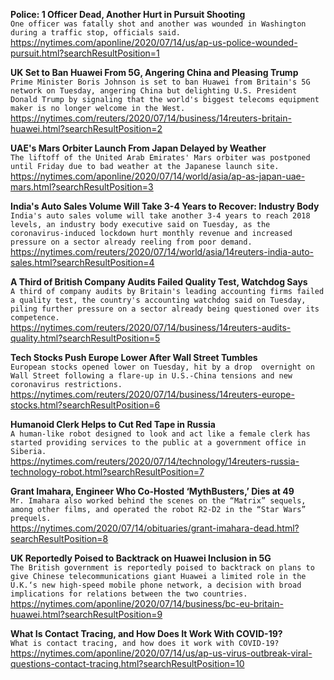 **Police: 1 Officer Dead, Another Hurt in Pursuit Shooting**\
`One officer was fatally shot and another was wounded in Washington during a traffic stop, officials said. `\
https://nytimes.com/aponline/2020/07/14/us/ap-us-police-wounded-pursuit.html?searchResultPosition=1

**UK Set to Ban Huawei From 5G, Angering China and Pleasing Trump**\
`Prime Minister Boris Johnson is set to ban Huawei from Britain's 5G network on Tuesday, angering China but delighting U.S. President Donald Trump by signaling that the world's biggest telecoms equipment maker is no longer welcome in the West.`\
https://nytimes.com/reuters/2020/07/14/business/14reuters-britain-huawei.html?searchResultPosition=2

**UAE's Mars Orbiter Launch From Japan Delayed by Weather**\
`The liftoff of the United Arab Emirates' Mars orbiter was postponed until Friday due to bad weather at the Japanese launch site.`\
https://nytimes.com/aponline/2020/07/14/world/asia/ap-as-japan-uae-mars.html?searchResultPosition=3

**India's Auto Sales Volume Will Take 3-4 Years to Recover: Industry Body**\
`India's auto sales volume will take another 3-4 years to reach 2018 levels, an industry body executive said on Tuesday, as the coronavirus-induced lockdown hurt monthly revenue and increased pressure on a sector already reeling from poor demand.`\
https://nytimes.com/reuters/2020/07/14/world/asia/14reuters-india-auto-sales.html?searchResultPosition=4

**A Third of British Company Audits Failed Quality Test, Watchdog Says**\
`A third of company audits by Britain's leading accounting firms failed a quality test, the country's accounting watchdog said on Tuesday, piling further pressure on a sector already being questioned over its competence.`\
https://nytimes.com/reuters/2020/07/14/business/14reuters-audits-quality.html?searchResultPosition=5

**Tech Stocks Push Europe Lower After Wall Street Tumbles**\
`European stocks opened lower on Tuesday, hit by a drop  overnight on Wall Street following a flare-up in U.S.-China tensions and new coronavirus restrictions. `\
https://nytimes.com/reuters/2020/07/14/business/14reuters-europe-stocks.html?searchResultPosition=6

**Humanoid Clerk Helps to Cut Red Tape in Russia**\
`A human-like robot designed to look and act like a female clerk has started providing services to the public at a government office in Siberia.`\
https://nytimes.com/reuters/2020/07/14/technology/14reuters-russia-technology-robot.html?searchResultPosition=7

**Grant Imahara, Engineer Who Co-Hosted ‘MythBusters,’ Dies at 49**\
`Mr. Imahara also worked behind the scenes on the “Matrix” sequels, among other films, and operated the robot R2-D2 in the “Star Wars” prequels.`\
https://nytimes.com/2020/07/14/obituaries/grant-imahara-dead.html?searchResultPosition=8

**UK Reportedly Poised to Backtrack on Huawei Inclusion in 5G**\
`The British government is reportedly poised to backtrack on plans to give Chinese telecommunications giant Huawei a limited role in the U.K.‘s new high-speed mobile phone network, a decision with broad implications for relations between the two countries.`\
https://nytimes.com/aponline/2020/07/14/business/bc-eu-britain-huawei.html?searchResultPosition=9

**What Is Contact Tracing, and How Does It Work With COVID-19?**\
`What is contact tracing, and how does it work with COVID-19?`\
https://nytimes.com/aponline/2020/07/14/us/ap-us-virus-outbreak-viral-questions-contact-tracing.html?searchResultPosition=10

